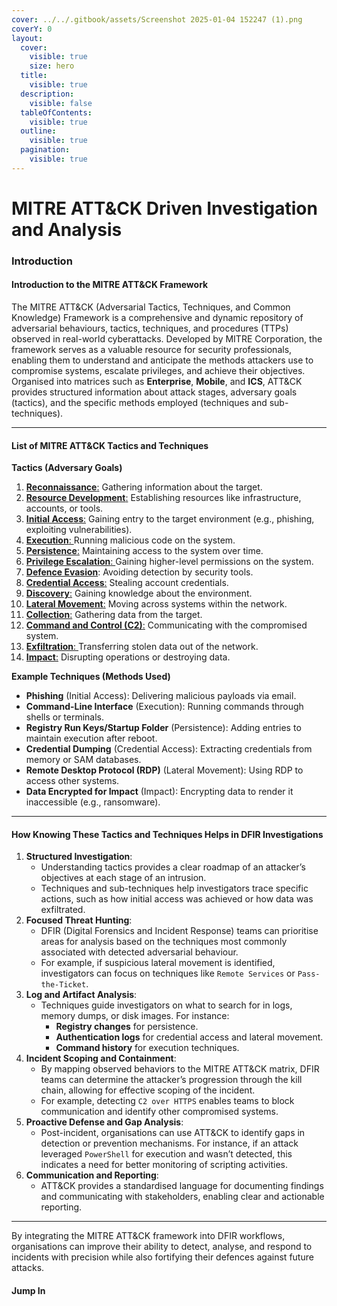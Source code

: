 ```yaml
---
cover: ../../.gitbook/assets/Screenshot 2025-01-04 152247 (1).png
coverY: 0
layout:
  cover:
    visible: true
    size: hero
  title:
    visible: true
  description:
    visible: false
  tableOfContents:
    visible: true
  outline:
    visible: true
  pagination:
    visible: true
---
```


# MITRE ATT\&CK Driven Investigation and Analysis

### **Introduction**

#### **Introduction to the MITRE ATT\&CK Framework**

The MITRE ATT\&CK (Adversarial Tactics, Techniques, and Common Knowledge) Framework is a comprehensive and dynamic repository of adversarial behaviours, tactics, techniques, and procedures (TTPs) observed in real-world cyberattacks. Developed by MITRE Corporation, the framework serves as a valuable resource for security professionals, enabling them to understand and anticipate the methods attackers use to compromise systems, escalate privileges, and achieve their objectives. Organised into matrices such as **Enterprise**, **Mobile**, and **ICS**, ATT\&CK provides structured information about attack stages, adversary goals (tactics), and the specific methods employed (techniques and sub-techniques).

***

#### **List of MITRE ATT\&CK Tactics and Techniques**

**Tactics (Adversary Goals)**

1. [**Reconnaissance**:](../../dfir/incident-response/response-strategies/) Gathering information about the target.
2. [**Resource Development**:](reconnaissance-ta0043-techniques.md) Establishing resources like infrastructure, accounts, or tools.
3. [**Initial Access**:](../../dfir/incident-response/response-strategies/initial-impact-assessment-techniques.md) Gaining entry to the target environment (e.g., phishing, exploiting vulnerabilities).
4. [**Execution**: ](command-execution-ta0002-techniques.md)Running malicious code on the system.
5. [**Persistence**:](persistence-ta0003-techniques.md) Maintaining access to the system over time.
6. [**Privilege Escalation**: ](../kql-use-cases/privilege-escalation-ta0004.md)Gaining higher-level permissions on the system.
7. [**Defence Evasion**](defence-evasion-ta0005-techniques.md): Avoiding detection by security tools.
8. [**Credential Access**:](credential-access-ta0006-techniques.md) Stealing account credentials.
9. [**Discovery**:](discovery-ta0007-techniques.md) Gaining knowledge about the environment.
10. [**Lateral Movement**:](lateral-movement-ta0008-techniques.md) Moving across systems within the network.
11. [**Collection**:](collection-ta0009-techniques.md) Gathering data from the target.
12. [**Command and Control (C2)**:](command-and-control-c2-ta0011-techniques.md) Communicating with the compromised system.
13. [**Exfiltration**: ](exfiltration-ta0010-techniques.md)Transferring stolen data out of the network.
14. [**Impact**:](impact-ta0040-techniques.md) Disrupting operations or destroying data.

**Example Techniques (Methods Used)**

* **Phishing** (Initial Access): Delivering malicious payloads via email.
* **Command-Line Interface** (Execution): Running commands through shells or terminals.
* **Registry Run Keys/Startup Folder** (Persistence): Adding entries to maintain execution after reboot.
* **Credential Dumping** (Credential Access): Extracting credentials from memory or SAM databases.
* **Remote Desktop Protocol (RDP)** (Lateral Movement): Using RDP to access other systems.
* **Data Encrypted for Impact** (Impact): Encrypting data to render it inaccessible (e.g., ransomware).

***

#### **How Knowing These Tactics and Techniques Helps in DFIR Investigations**

1. **Structured Investigation**:
   * Understanding tactics provides a clear roadmap of an attacker’s objectives at each stage of an intrusion.
   * Techniques and sub-techniques help investigators trace specific actions, such as how initial access was achieved or how data was exfiltrated.
2. **Focused Threat Hunting**:
   * DFIR (Digital Forensics and Incident Response) teams can prioritise areas for analysis based on the techniques most commonly associated with detected adversarial behaviour.
   * For example, if suspicious lateral movement is identified, investigators can focus on techniques like `Remote Services` or `Pass-the-Ticket`.
3. **Log and Artifact Analysis**:
   * Techniques guide investigators on what to search for in logs, memory dumps, or disk images. For instance:
     * **Registry changes** for persistence.
     * **Authentication logs** for credential access and lateral movement.
     * **Command history** for execution techniques.
4. **Incident Scoping and Containment**:
   * By mapping observed behaviors to the MITRE ATT\&CK matrix, DFIR teams can determine the attacker’s progression through the kill chain, allowing for effective scoping of the incident.
   * For example, detecting `C2 over HTTPS` enables teams to block communication and identify other compromised systems.
5. **Proactive Defense and Gap Analysis**:
   * Post-incident, organisations can use ATT\&CK to identify gaps in detection or prevention mechanisms. For instance, if an attack leveraged `PowerShell` for execution and wasn’t detected, this indicates a need for better monitoring of scripting activities.
6. **Communication and Reporting**:
   * ATT\&CK provides a standardised language for documenting findings and communicating with stakeholders, enabling clear and actionable reporting.

***

By integrating the MITRE ATT\&CK framework into DFIR workflows, organisations can improve their ability to detect, analyse, and respond to incidents with precision while also fortifying their defences against future attacks.

#### **Jump In**
